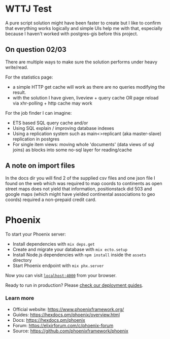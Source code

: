 # WTTJ Test

A pure script solution might have been faster to create but I like to confirm that everything works logically and simple UIs help me with that, especially because I haven't worked with postgres-gis before this project.

## On question 02/03

There are multiple ways to make sure the solution performs under heavy write/read.

For the statistics page:

- a simple HTTP get cache will  work as there are no queries modifying the result.
- with the solution I have given, liveview + query cache OR page reload via xhr-polling + http cache may work

For the job finder I can imagine:

- ETS based SQL query cache and/or
- Using SQL explain / improving database indexes
- Using a replication system such as main<>replicant (aka master-slave) replication in postgres
- For single item views: moving whole 'documents' (data views of sql joins) as blocks into some no-sql layer for reading/cache

## A note on import files

In the docs dir you will find 2 of the supplied csv files and one json file I found on the web which was required to map coords to continents as open street maps does not yield that information, positionstack did 503 and google maps (which might have yielded continental associations to geo coords) required a non-prepaid credit card.

# Phoenix

To start your Phoenix server:

* Install dependencies with `mix deps.get`
* Create and migrate your database with `mix ecto.setup`
* Install Node.js dependencies with `npm install` inside the `assets` directory
* Start Phoenix endpoint with `mix phx.server`

Now you can visit [`localhost:4000`](http://localhost:4000) from your browser.

Ready to run in production? Please [check our deployment guides](https://hexdocs.pm/phoenix/deployment.html).

### Learn more

* Official website: https://www.phoenixframework.org/
* Guides: https://hexdocs.pm/phoenix/overview.html
* Docs: https://hexdocs.pm/phoenix
* Forum: https://elixirforum.com/c/phoenix-forum
* Source: https://github.com/phoenixframework/phoenix
